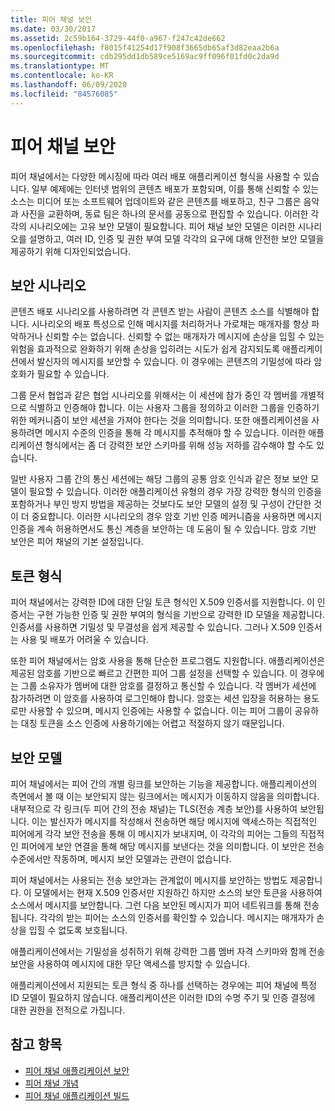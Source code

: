 ```yaml
---
title: 피어 채널 보안
ms.date: 03/30/2017
ms.assetid: 2c59b164-3729-44f0-a967-f247c42de662
ms.openlocfilehash: f8015f41254d17f908f3665db65af3d82eaa2b6a
ms.sourcegitcommit: cdb295dd1db589ce5169ac9ff096f01fd0c2da9d
ms.translationtype: MT
ms.contentlocale: ko-KR
ms.lasthandoff: 06/09/2020
ms.locfileid: "84576085"
---
```

# <a name="peer-channel-security"></a>피어 채널 보안
피어 채널에서는 다양한 메시징에 따라 여러 배포 애플리케이션 형식을 사용할 수 있습니다. 일부 예제에는 인터넷 범위의 콘텐츠 배포가 포함되며, 이를 통해 신뢰할 수 있는 소스는 미디어 또는 소프트웨어 업데이트와 같은 콘텐츠를 배포하고, 친구 그룹은 음악과 사진을 교환하며, 동료 팀은 하나의 문서를 공동으로 편집할 수 있습니다. 이러한 각각의 시나리오에는 고유 보안 모델이 필요합니다. 피어 채널 보안 모델은 이러한 시나리오를 설명하고, 여러 ID, 인증 및 권한 부여 모델 각각의 요구에 대해 안전한 보안 모델을 제공하기 위해 디자인되었습니다.  
  
## <a name="security-scenarios"></a>보안 시나리오  
 콘텐츠 배포 시나리오를 사용하려면 각 콘텐츠 받는 사람이 콘텐츠 소스를 식별해야 합니다. 시나리오의 배포 특성으로 인해 메시지를 처리하거나 가로채는 매개자를 항상 파악하거나 신뢰할 수는 없습니다. 신뢰할 수 없는 매개자가 메시지에 손상을 입힐 수 있는 위험을 효과적으로 완화하기 위해 손상을 입히려는 시도가 쉽게 감지되도록 애플리케이션에서 발신자의 메시지를 보안할 수 있습니다. 이 경우에는 콘텐츠의 기밀성에 따라 암호화가 필요할 수 있습니다.  
  
 그룹 문서 협업과 같은 협업 시나리오를 위해서는 이 세션에 참가 중인 각 멤버를 개별적으로 식별하고 인증해야 합니다. 이는 사용자 그룹을 정의하고 이러한 그룹을 인증하기 위한 메커니즘이 보안 세션을 가져야 한다는 것을 의미합니다. 또한 애플리케이션을 사용하려면 메시지 수준의 인증을 통해 각 메시지를 추적해야 할 수 있습니다. 이러한 애플리케이션 형식에서는 좀 더 강력한 보안 스키마를 위해 성능 저하를 감수해야 할 수도 있습니다.  
  
 일반 사용자 그룹 간의 통신 세션에는 해당 그룹의 공통 암호 인식과 같은 정보 보안 모델이 필요할 수 있습니다. 이러한 애플리케이션 유형의 경우 가장 강력한 형식의 인증을 포함하거나 부인 방지 방법을 제공하는 것보다도 보안 모델의 설정 및 구성이 간단한 것이 더 중요합니다. 이러한 시나리오의 경우 암호 기반 인증 메커니즘을 사용하면 메시지 인증을 계속 허용하면서도 통신 계층을 보안하는 데 도움이 될 수 있습니다. 암호 기반 보안은 피어 채널의 기본 설정입니다.  
  
## <a name="token-types"></a>토큰 형식  
 피어 채널에서는 강력한 ID에 대한 단일 토큰 형식인 X.509 인증서를 지원합니다. 이 인증서는 구현 가능한 인증 및 권한 부여의 형식을 기반으로 강력한 ID 모델을 제공합니다. 인증서를 사용하면 기밀성 및 무결성을 쉽게 제공할 수 있습니다. 그러나 X.509 인증서는 사용 및 배포가 어려울 수 있습니다.  
  
 또한 피어 채널에서는 암호 사용을 통해 단순한 프로그램도 지원합니다. 애플리케이션은 제공된 암호를 기반으로 빠르고 간편한 피어 그룹 설정을 선택할 수 있습니다. 이 경우에는 그룹 소유자가 멤버에 대한 암호를 결정하고 통신할 수 있습니다. 각 멤버가 세션에 참가하려면 이 암호를 사용하여 로그인해야 합니다. 암호는 세션 입장을 허용하는 용도로만 사용할 수 있으며, 메시지 인증에는 사용할 수 없습니다. 이는 피어 그룹이 공유하는 대칭 토큰을 소스 인증에 사용하기에는 어렵고 적절하지 않기 때문입니다.  
  
## <a name="security-model"></a>보안 모델  
 피어 채널에서는 피어 간의 개별 링크를 보안하는 기능을 제공합니다. 애플리케이션의 측면에서 볼 때 이는 보안되지 않는 링크에서는 메시지가 이동하지 않음을 의미합니다. 내부적으로 각 링크(두 피어 간의 전송 채널)는 TLS(전송 계층 보안)를 사용하여 보안됩니다. 이는 발신자가 메시지를 작성해서 전송하면 해당 메시지에 액세스하는 직접적인 피어에게 각각 보안 전송을 통해 이 메시지가 보내지며, 이 각각의 피어는 그들의 직접적인 피어에게 보안 연결을 통해 해당 메시지를 보낸다는 것을 의미합니다. 이 보안은 전송 수준에서만 작동하며, 메시지 보안 모델과는 관련이 없습니다.  
  
 피어 채널에서는 사용되는 전송 보안과는 관계없이 메시지를 보안하는 방법도 제공합니다. 이 모델에서는 현재 X.509 인증서만 지원하긴 하지만 소스의 보안 토큰을 사용하여 소스에서 메시지를 보안합니다. 그런 다음 보안된 메시지가 피어 네트워크를 통해 전송됩니다. 각각의 받는 피어는 소스의 인증서를 확인할 수 있습니다. 메시지는 매개자가 손상을 입힐 수 없도록 보호됩니다.  
  
 애플리케이션에서는 기밀성을 성취하기 위해 강력한 그룹 멤버 자격 스키마와 함께 전송 보안을 사용하여 메시지에 대한 무단 액세스를 방지할 수 있습니다.  
  
 애플리케이션에서 지원되는 토큰 형식 중 하나를 선택하는 경우에는 피어 채널에 특정 ID 모델이 필요하지 않습니다. 애플리케이션은 이러한 ID의 수명 주기 및 인증 결정에 대한 권한을 전적으로 가집니다.  
  
## <a name="see-also"></a>참고 항목

- [피어 채널 애플리케이션 보안](securing-peer-channel-applications.md)
- [피어 채널 개념](peer-channel-concepts.md)
- [피어 채널 애플리케이션 빌드](building-a-peer-channel-application.md)
